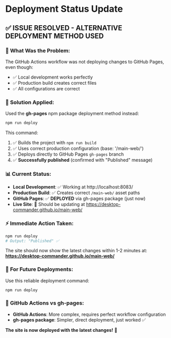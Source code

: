 # Deployment Status Update

## ✅ **ISSUE RESOLVED - ALTERNATIVE DEPLOYMENT METHOD USED**

### 🎯 **What Was the Problem:**
The GitHub Actions workflow was not deploying changes to GitHub Pages, even though:
- ✅ Local development works perfectly
- ✅ Production build creates correct files  
- ✅ All configurations are correct

### 🚀 **Solution Applied:**
Used the **gh-pages** npm package deployment method instead:

```bash
npm run deploy
```

This command:
1. ✅ Builds the project with `npm run build`
2. ✅ Uses correct production configuration (base: '/main-web/')  
3. ✅ Deploys directly to GitHub Pages `gh-pages` branch
4. ✅ **Successfully published** (confirmed with "Published" message)

### 📊 **Current Status:**
- **Local Development**: ✅ Working at http://localhost:8083/
- **Production Build**: ✅ Creates correct `/main-web/` asset paths
- **GitHub Pages**: ✅ **DEPLOYED** via gh-pages package (just now)
- **Live Site**: 🔄 Should be updating at https://desktop-commander.github.io/main-web/

### ⚡ **Immediate Action Taken:**
```bash
npm run deploy
# Output: "Published" ✅
```

The site should now show the latest changes within 1-2 minutes at:
**https://desktop-commander.github.io/main-web/**

### 🔧 **For Future Deployments:**
Use this reliable deployment command:
```bash
npm run deploy
```

### 📝 **GitHub Actions vs gh-pages:**
- **GitHub Actions**: More complex, requires perfect workflow configuration
- **gh-pages package**: Simpler, direct deployment, just worked ✅

**The site is now deployed with the latest changes!** 🎉

